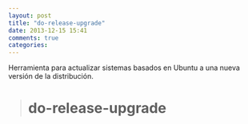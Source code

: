 ```yaml
---
layout: post
title: "do-release-upgrade"
date: 2013-12-15 15:41
comments: true
categories: 
---
```

Herramienta para actualizar sistemas basados en Ubuntu a una nueva versión de la distribución.

># do-release-upgrade

